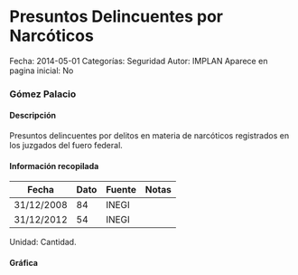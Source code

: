 Presuntos Delincuentes por Narcóticos
=====

Fecha: 2014-05-01
Categorías: Seguridad
Autor: IMPLAN
Aparece en pagina inicial: No

### Gómez Palacio

#### Descripción

Presuntos delincuentes por delitos en materia de narcóticos registrados en los juzgados del fuero federal.

#### Información recopilada

<table class="table table-hover table-bordered matriz">
  <thead>
    <tr><th>Fecha</th><th>Dato</th><th>Fuente</th><th>Notas</th></tr>
  </thead>
  <tbody>
    <tr><td class="centrado">31/12/2008</td><td class="derecha">84</td><td>INEGI</td><td></td></tr>
    <tr><td class="centrado">31/12/2012</td><td class="derecha">54</td><td>INEGI</td><td></td></tr>
  </tbody>
</table>

Unidad: Cantidad.

#### Gráfica

<div id="Morrismddyeenz" class="grafica"></div>
  <!-- JAVASCRIPT DE LA GRAFICA EN Morrismddyeenz -->
  <script>
  new Morris.Line({
    element: 'Morrismddyeenz',
    data: [
      { fecha: '2008-12-31', dato: 84 },
      { fecha: '2012-12-31', dato: 54 }
    ],
    xkey: 'fecha',
    ykeys: ['dato'],
    labels: ['Dato'],
    lineColors: ['#FF5B02'],
    xLabelFormat: function(d) {
      return d.getDate()+'/'+(d.getMonth()+1)+'/'+d.getFullYear();
    },
    dateFormat: function (ts) {
      var d = new Date(ts);
      return d.getDate() + '/' + (d.getMonth() + 1) + '/' + d.getFullYear();
    }
  });
  </script>
